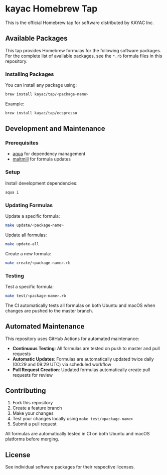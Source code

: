 # kayac Homebrew Tap

This is the official Homebrew tap for software distributed by KAYAC Inc.

## Available Packages

This tap provides Homebrew formulas for the following software packages. For the complete list of available packages, see the `*.rb` formula files in this repository.

### Installing Packages

You can install any package using:

```bash
brew install kayac/tap/<package-name>
```

Example:
```bash
brew install kayac/tap/ecspresso
```

## Development and Maintenance

### Prerequisites

- [aqua](https://aquaproj.github.io/) for dependency management
- [maltmill](https://github.com/Songmu/maltmill) for formula updates

### Setup

Install development dependencies:

```bash
aqua i
```

### Updating Formulas

Update a specific formula:
```bash
make update/<package-name>
```

Update all formulas:
```bash
make update-all
```

Create a new formula:
```bash
make create/<package-name>.rb
```

### Testing

Test a specific formula:
```bash
make test/<package-name>.rb
```

The CI automatically tests all formulas on both Ubuntu and macOS when changes are pushed to the master branch.

## Automated Maintenance

This repository uses GitHub Actions for automated maintenance:

- **Continuous Testing**: All formulas are tested on push to master and pull requests
- **Automatic Updates**: Formulas are automatically updated twice daily (00:29 and 09:29 UTC) via scheduled workflow
- **Pull Request Creation**: Updated formulas automatically create pull requests for review

## Contributing

1. Fork this repository
2. Create a feature branch
3. Make your changes
4. Test your changes locally using `make test/<package-name>`
5. Submit a pull request

All formulas are automatically tested in CI on both Ubuntu and macOS platforms before merging.

## License

See individual software packages for their respective licenses.
